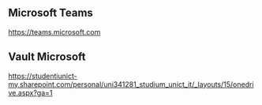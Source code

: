 
## Microsoft Teams
https://teams.microsoft.com

## Vault Microsoft
https://studentiunict-my.sharepoint.com/personal/uni341281_studium_unict_it/_layouts/15/onedrive.aspx?ga=1
